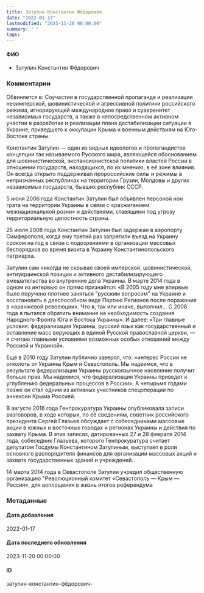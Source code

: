 ```yaml
---
title: Затулин Константин Фёдорович
date: "2022-01-17"
lastmodified: "2023-11-20 00:00:00"
summary: ' '
tags: 
---
```

<!--# pp1-->
<!--## Фигурант-->
<!--### Личные данные-->
#### ФИО
- Затулин Константин Фёдорович
### Комментарии
Обвиняется в:
 Соучастии в государственной пропаганде и реализации неоимперской, шовинистической и агрессивной политики российского режима, игнорирующей международное право и суверенитет независимых государств, а также в непосредственном активном участии в разработке и реализации плана дестабилизации ситуации в Украине, приведшего к оккупации Крыма и военным действиям на Юго-Востоке страны.
 
 Константин Затулин — один из видных идеологов и пропагандистов концепции так называемого Русского мира, являющейся обоснованием для шовинистической, экспансионистской политики властей России в отношении государств, находящихся, по их мнению, в её зоне влияния. Он всегда открыто поддерживал пророссийские силы и режимы в непризнанных республиках на территории Грузии, Молдовы и других независимых государств, бывших республик СССР.
 
 5 июня 2006 года Константин Затулин был объявлен персоной нон грата на территории Украины в связи с «разжиганием межнациональной розни» и действиями, ставящими под угрозу территориальную целостность страны.
 
 25 июля 2008 года Константин Затулин был задержан в аэропорту Симферополя, когда ему третий раз запретили въезд на Украину сроком на год в связи с подозрениями в организации массовых беспорядков во время визита в Украину Константинопольского патриарха.
 
 Затулин сам никогда не скрывал своей имперской, шовинистической, антиукраинской позиции и активного дестабилизирующего вмешательства во внутренние дела Украины. В марте 2014 года в одном из интервью он прямо признаётся: «В 2005 году мне впервые было поручено плотнее заняться "русским вопросом" на Украине и восстановить в дееспособном виде Партию Регионов после поражения в «оранжевой революции». Что я, так или иначе, выполнил… С 2008 года я пытался обратить внимание на необходимость создания Народного Фронта Юга и Востока Украины». И далее: «Три главные условия: федерализация Украины, русский язык как государственный и оставление масс верующих в единой Русской православной церкви, — я считаю главными условиями возможных особых отношений между Россией и Украиной».
 
 Ещё в 2010 году Затулин публично заверял, что: «интерес России не отколоть от Украины Крым и Севастополь. Мы надеемся, что в результате федерализации Украины русскоязычное население получит больше прав. Мы надеемся, что федерализация Украины приведет к углублению федеральных процессов в России». А четырьмя годами позже он стал одним из активных участников спецоперации по аннексии Крыма Россией.
 
 В августе 2016 года Генпрокуратура Украины опубликовала записи разговоров, в ходе которых, по её сведениям, советник российского президента Сергей Глазьев обсуждает с собеседниками массовые акции в южных и восточных городах и регионах Украины и действия по захвату Крыма. В этих записях, датированных 27 и 28 февраля 2014 года, собеседник Глазьева, которого Генпрокуратура считает депутатом Госдумы Константином Затулиным, выступает в роли основного распорядителя финансов для организации массовых акций и захвата государственных зданий и учреждений.
 
 14 марта 2014 года в Севастополе Затулин учредил общественную организацию "Революционный комитет «Севастополь — Крым — Россия», для воплощения в жизнь итогов референдума
### Метаданные
#### Дата добавления
2022-01-17
#### Дата последнего обновления
2023-11-20 00:00:00
#### ID
затулин-константин-фёдорович-
<!--## END;-->
